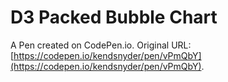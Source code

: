 # D3 Packed Bubble Chart

A Pen created on CodePen.io. Original URL: [https://codepen.io/kendsnyder/pen/vPmQbY](https://codepen.io/kendsnyder/pen/vPmQbY).

